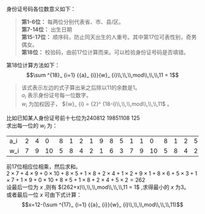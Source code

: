 身份证号码各位数意义如下：  
>**第1-6位：** 每两位分别代表省、市、县/区。  
>**第7-14位：** 出生日期  
>**第15-17位：** 顺序码，防止同天出生的人重号。其中第17位可表性别，奇男偶女。  
>**第18位：** 校验码，由前17位计算而来。可以检验身份证号码是否填错。  

第18位计算方法如下：  
 $$\sum ^{18}_ {i=1} {{a}_ {i}}{w}_ {i}\\,\\,\\,mod\\,\\,\\,11 = 1$$  
>该式表示左边的式子算出来之后除以11的余数是1。  
> ${a}_ {i}$ 表示身份证号每一位数字。  
> ${w}_ {i}$ 为加权因子，  ${w}_ {i} = {2}^ {18-i}\\,\\,\\,mod\\,\\,\\,11$ 。

比如已知某人身份证号前十七位为240812  19851108  125  
求出每一位的 ${w}_ {i}$ 为：  
<table>
  <tbody>
    <tr>
      <td>a_i</td><td>2</td><td>4</td><td>0</td><td>8</td><td>1</td><td>2</td><td>1</td><td>9</td><td>8</td><td>5</td><td>1</td><td>1</td><td>0</td>
      <td>8</td><td>1</td><td>2</td><td>5</td><td>?</td>
    </tr>
    <tr>
      <td>w_i</td><td>7</td><td>9</td><td>10</td><td>5</td><td>8</td><td>4</td><td>2</td><td>1</td><td>6</td><td>3</td><td>7</td><td>9</td><td>10</td><td>5</td>
      <td>8</td><td>4</td><td>2</td><td>1</td>
    </tr>
  </tbody>
</table>

前17位相应位相乘，然后求和。  
$2\times7+4\times9+0\times10+8\times5+1\times8+2\times4+1\times2+9\times1+8\times6+5\times3+1\times7+1\times9+0\times10+8\times5+1\times8+
2\times4+5\times2=262$  
设最后一位为 $x$ ,则有 $(262+x)\\,\\,\\,mod\\,\\,\\,11 = 1$ ,求得最小的 $x$ 为3。  
或者最后一位 $x$ 可由下式计算：  
 $$x=12-(\sum ^{17}_ {i=1} {{a}_ {i}}{w}_ {i}\\,\\,\\,mod\\,\\,\\,11)$$  
